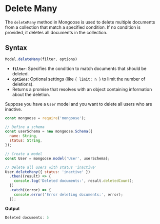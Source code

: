 # Delete Many

The `deleteMany` method in Mongoose is used to delete multiple documents from a collection that match a specified condition. If no condition is provided, it deletes all documents in the collection.

## Syntax

```jsx
Model.deleteMany(filter, options)
```

- **`filter`**: Specifies the condition to match documents that should be deleted.
- **`options`**: Optional settings (like `{ limit: n }` to limit the number of deletions).
- Returns a promise that resolves with an object containing information about the deletion.

Suppose you have a `User` model and you want to delete all users who are inactive.

```jsx
const mongoose = require('mongoose');

// Define a schema
const userSchema = new mongoose.Schema({
  name: String,
  status: String,
});

// Create a model
const User = mongoose.model('User', userSchema);

// Delete all users with status 'inactive'
User.deleteMany({ status: 'inactive' })
  .then((result) => {
    console.log('Deleted documents:', result.deletedCount);
  })
  .catch((error) => {
    console.error('Error deleting documents:', error);
  });
```

**Output**

```jsx
Deleted documents: 5
```